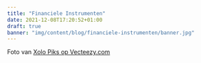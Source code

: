 ```yaml
---
title: "Financiele Instrumenten"
date: 2021-12-08T17:20:52+01:00
draft: true
banner: "img/content/blog/financiele-instrumenten/banner.jpg"
---
```


<span class = "image-attribution">
Foto van <a href="https://www.vecteezy.com/vector-art/2288015-tourist-holding-a-map"> Xolo Piks op Vecteezy.com
</span>

